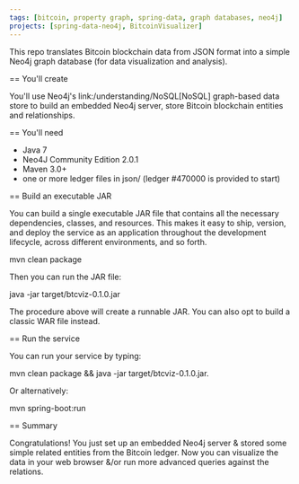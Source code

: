 ```yaml
---
tags: [bitcoin, property graph, spring-data, graph databases, neo4j]
projects: [spring-data-neo4j, BitcoinVisualizer]
---
```


This repo translates Bitcoin blockchain data from JSON format into a simple Neo4j graph database (for data visualization and analysis).

== You'll create

You'll use Neo4j's link:/understanding/NoSQL[NoSQL] graph-based data store to build an embedded Neo4j server, store Bitcoin blockchain entities and relationships.

== You'll need

- Java 7
- Neo4J Community Edition 2.0.1
- Maven 3.0+
- one or more ledger files in json/ (ledger #470000 is provided to start)

== Build an executable JAR

You can build a single executable JAR file that contains all the necessary dependencies, classes, and resources. This makes it easy to ship, version, and deploy the service as an application throughout the development lifecycle, across different environments, and so forth.


mvn clean package 


Then you can run the JAR file:

java -jar target/btcviz-0.1.0.jar

 The procedure above will create a runnable JAR. You can also opt to build a classic WAR file instead.

== Run the service

You can run your service by typing: 

 mvn clean package && java -jar target/btcviz-0.1.0.jar.


Or alternatively: 

mvn spring-boot:run


== Summary

Congratulations! You just set up an embedded Neo4j server & stored some simple related entities from the Bitcoin ledger.  Now you can visualize the data in your web browser &/or run more advanced queries against the relations.

